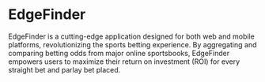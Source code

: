 # EdgeFinder
EdgeFinder is a cutting-edge application designed for both web and mobile platforms, revolutionizing the sports betting experience. By aggregating and comparing betting odds from major online sportsbooks, EdgeFinder empowers users to maximize their return on investment (ROI) for every straight bet and parlay bet placed.
